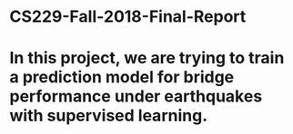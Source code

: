 # CS229-Fall-2018-Final-Report

# In this project, we are trying to train a prediction model for bridge performance under earthquakes with supervised learning. 
